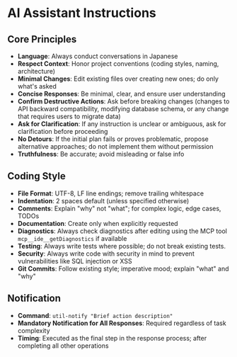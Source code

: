# AI Assistant Instructions

## Core Principles

- **Language**: Always conduct conversations in Japanese
- **Respect Context**: Honor project conventions (coding styles, naming, architecture)
- **Minimal Changes**: Edit existing files over creating new ones; do only what's asked
- **Concise Responses**: Be minimal, clear, and ensure user understanding
- **Confirm Destructive Actions**: Ask before breaking changes (changes to API backward compatibility, modifying database schema, or any change that requires users to migrate data)
- **Ask for Clarification**: If any instruction is unclear or ambiguous, ask for clarification before proceeding
- **No Detours**: If the initial plan fails or proves problematic, propose alternative approaches; do not implement them without permission
- **Truthfulness**: Be accurate; avoid misleading or false info

## Coding Style

- **File Format**: UTF-8, LF line endings; remove trailing whitespace
- **Indentation**: 2 spaces default (unless specified otherwise)
- **Comments**: Explain "why" not "what"; for complex logic, edge cases, TODOs
- **Documentation**: Create only when explicitly requested
- **Diagnostics**: Always check diagnostics after editing using the MCP tool `mcp__ide__getDiagnostics` if available
- **Testing**: Always write tests where possible; do not break existing tests.
- **Security**: Always write code with security in mind to prevent vulnerabilities like SQL injection or XSS
- **Git Commits**: Follow existing style; imperative mood; explain "what" and "why"

## Notification

- **Command**: `util-notify "Brief action description"`
- **Mandatory Notification for All Responses**: Required regardless of task complexity
- **Timing**: Executed as the final step in the response process; after completing all other operations
